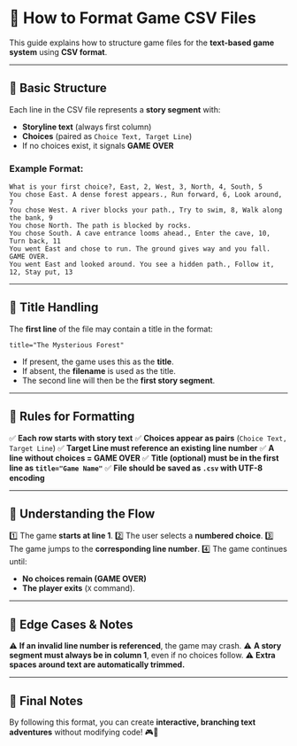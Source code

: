 # 📜 How to Format Game CSV Files

This guide explains how to structure game files for the **text-based game system** using **CSV format**.

---

## 📌 **Basic Structure**
Each line in the CSV file represents a **story segment** with:
- **Storyline text** (always first column)
- **Choices** (paired as `Choice Text, Target Line`)
- If no choices exist, it signals **GAME OVER**

### **Example Format:**
```csv
What is your first choice?, East, 2, West, 3, North, 4, South, 5
You chose East. A dense forest appears., Run forward, 6, Look around, 7
You chose West. A river blocks your path., Try to swim, 8, Walk along the bank, 9
You chose North. The path is blocked by rocks.
You chose South. A cave entrance looms ahead., Enter the cave, 10, Turn back, 11
You went East and chose to run. The ground gives way and you fall. GAME OVER.
You went East and looked around. You see a hidden path., Follow it, 12, Stay put, 13
```

---

## 📌 **Title Handling**
The **first line** of the file may contain a title in the format:
```csv
title="The Mysterious Forest"
```
- If present, the game uses this as the **title**.
- If absent, the **filename** is used as the title.
- The second line will then be the **first story segment**.

---

## 📌 **Rules for Formatting**
✅ **Each row starts with story text**
✅ **Choices appear as pairs** (`Choice Text, Target Line`)
✅ **Target Line must reference an existing line number**
✅ **A line without choices = GAME OVER**
✅ **Title (optional) must be in the first line as `title="Game Name"`**
✅ **File should be saved as `.csv` with UTF-8 encoding**

---

## 📌 **Understanding the Flow**
1️⃣ The game **starts at line 1**.
2️⃣ The user selects a **numbered choice**.
3️⃣ The game jumps to the **corresponding line number**.
4️⃣ The game continues until:
   - **No choices remain (GAME OVER)**
   - **The player exits** (`X` command).

---

## 📌 **Edge Cases & Notes**
⚠ **If an invalid line number is referenced**, the game may crash.
⚠ **A story segment must always be in column 1**, even if no choices follow.
⚠ **Extra spaces around text are automatically trimmed.**

---

## 📌 **Final Notes**
By following this format, you can create **interactive, branching text adventures** without modifying code! 🎮🚀

